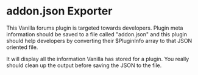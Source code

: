 # addon.json Exporter

This Vanilla forums plugin is targeted towards developers. Plugin meta information should be saved to a file called "addon.json" and this plugin should help developers by converting their $PluginInfo array to that JSON oriented file.

It will display all the information Vanilla has stored for a plugin. You really should clean up the output before saving the JSON to the file.